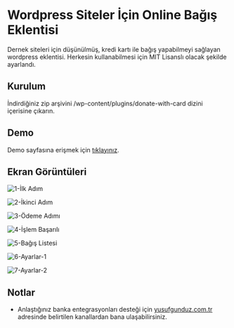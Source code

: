 # Wordpress Siteler İçin Online Bağış Eklentisi

Dernek siteleri için düşünülmüş, kredi kartı ile bağış yapabilmeyi sağlayan wordpress eklentisi.
Herkesin kullanabilmesi için MIT Lisanslı olacak şekilde ayarlandı. 

## Kurulum
İndirdiğiniz zip arşivini /wp-content/plugins/donate-with-card dizini içerisine çıkarın.


## Demo
Demo sayfasına erişmek için [tıklayınız](http://yusufgunduz.com.tr/online-bagis-demo/index.php/2018/07/17/merhaba-dunya/).

## Ekran Görüntüleri

![1-İlk Adım](http://yusufgunduz.com.tr/online-bagis-demo/wp-content/uploads/2018/07/1-ilkadim.png)
 
![2-İkinci Adım](http://yusufgunduz.com.tr/online-bagis-demo/wp-content/uploads/2018/07/2-ikinciadim.png)

![3-Ödeme Adımı](http://yusufgunduz.com.tr/online-bagis-demo/wp-content/uploads/2018/07/3-odemeadimi.png)

![4-İşlem Başarılı](http://yusufgunduz.com.tr/online-bagis-demo/wp-content/uploads/2018/07/success.png)

![5-Bağış Listesi](http://yusufgunduz.com.tr/online-bagis-demo/wp-content/uploads/2018/07/4-bagislistesi.png)

![6-Ayarlar-1](http://yusufgunduz.com.tr/online-bagis-demo/wp-content/uploads/2018/07/5-ayarlar1.png)

![7-Ayarlar-2](http://yusufgunduz.com.tr/online-bagis-demo/wp-content/uploads/2018/07/6-ayarlar2.png)

## Notlar
*  Anlaştığınız banka entegrasyonları desteği için [yusufgunduz.com.tr](http://www.yusufgunduz.com.tr) adresinde belirtilen kanallardan bana ulaşabilirsiniz.